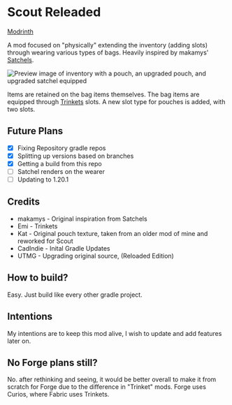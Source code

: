 # Scout Releaded
[Modrinth](https://modrinth.com/mod/scoutreloaded)

A mod focused on "physically" extending the inventory (adding slots) through wearing various types of bags. Heavily inspired by makamys' [Satchels](https://github.com/makamys/Satchels).

![Preview image of inventory with a pouch, an upgraded pouch, and upgraded satchel equipped](.assets/inventory_preview.png)

Items are retained on the bag items themselves. The bag items are equipped through [Trinkets](https://github.com/emilyploszaj/trinkets) slots. A new slot type for pouches is added, with two slots.

## Future Plans
- [x] Fixing Repository gradle repos
- [x] Splitting up versions based on branches
- [x] Getting a build from this repo
- [ ] Satchel renders on the wearer
- [ ] Updating to 1.20.1

## Credits
* makamys - Original inspiration from Satchels
* Emi - Trinkets
* Kat - Original pouch texture, taken from an older mod of mine and reworked for Scout
* CadIndie - Inital Gradle Updates
* UTMG - Upgrading original source, (Reloaded Edition)

## How to build?
Easy. Just build like every other gradle project.

## Intentions
My intentions are to keep this mod alive, I wish to update and add features later on.

## No Forge plans still?
No. after rethinking and seeing, it would be better overall to make it from scratch for Forge due to the difference in "Trinket" mods. Forge uses Curios, where Fabric uses Trinkets.
